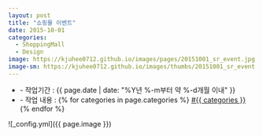 ```yaml
---
layout: post
title: "쇼핑몰 이벤트"
date: 2015-10-01
categories:
  - ShoppingMall
  - Design
image: https://kjuhee0712.github.io/images/pages/20151001_sr_event.jpg
image-sm: https://kjuhee0712.github.io/images/thumbs/20151001_sr_event.jpg
---
```


<ul class="inform">
	<li class="preview__date" itemprop="datePublished" datetime="{{ page.date | date_to_xmlschema }}">- 작업기간 : {{ page.date | date: "%Y년 %-m부터 약 %-d개월 이내" }}</li>
	<li class="preview__catetory" itemprop="catetory">- 작업 내용 :
		{% for categories in page.categories %}
           <a href="/category/{{ categories }}/">#{{ categories }}</a>     
      	{% endfor %}</li>
</ul>

![_config.yml]({{ page.image }})


